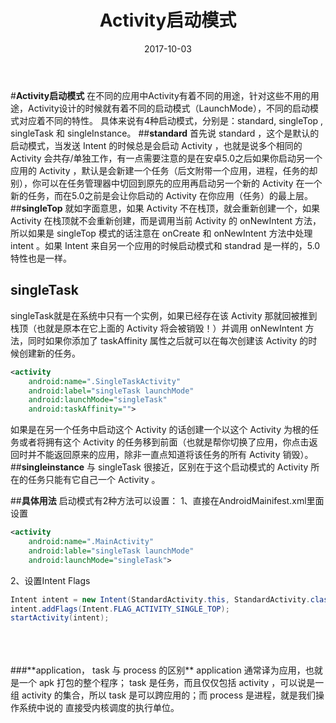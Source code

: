 ﻿---
title: Activity启动模式
date: 2017-10-03
categories: android
tags:
- Activity
---

#**Activity启动模式**
在不同的应用中Activity有着不同的用途，针对这些不用的用途，Activity设计的时候就有着不同的启动模式（LaunchMode），不同的启动模式对应着不同的特性。
具体来说有4种启动模式，分别是：standard, singleTop , singleTask 和 singleInstance。
##**standard**
首先说 standard ，这个是默认的启动模式，当发送 Intent 的时候总是会启动 Activity ，也就是说多个相同的 Activity 会共存/单独工作，有一点需要注意的是在安卓5.0之后如果你启动另一个应用的 Activity ，默认是会新建一个任务（后文附带一个应用，进程，任务的却别），你可以在任务管理器中切回到原先的应用再启动另一个新的 Activity 在一个新的任务，而在5.0之前是会让你启动的 Activity 在你应用（任务）的最上层。
##**singleTop**
就如字面意思，如果 Activity 不在栈顶，就会重新创建一个，如果 Activity 在栈顶就不会重新创建，而是调用当前 Activity 的 onNewIntent 方法，所以如果是 singleTop 模式的话注意在 onCreate 和 onNewIntent 方法中处理 intent 。如果 Intent 来自另一个应用的时候启动模式和 standrad 是一样的，5.0特性也是一样。
## **singleTask**
singleTask就是在系统中只有一个实例，如果已经存在该 Activity 那就回被推到栈顶（也就是原本在它上面的 Activity 将会被销毁！）并调用 onNewIntent 方法，同时如果你添加了 taskAffinity 属性之后就可以在每次创建该 Activity 的时候创建新的任务。
```xml
<activity
    android:name=".SingleTaskActivity" 
    android:label="singleTask launchMode" 
    android:launchMode="singleTask"
    android:taskAffinity="">
```
如果是在另一个任务中启动这个 Activity 的话创建一个以这个 Activity 为根的任务或者将拥有这个 Activity 的任务移到前面（也就是帮你切换了应用，你点击返回时并不能返回原来的应用，除非一直点知道将该任务的所有 Activity 销毁）。
##**singleinstance**
与 singleTask 很接近，区别在于这个启动模式的 Activity 所在的任务只能有它自己一个 Activity 。

##**具体用法**
启动模式有2种方法可以设置：
1、直接在AndroidMainifest.xml里面设置
```xml
<activity
    android:name=".MainActivity"
    android:lable="singleTask launchMode"
    android:launchMode="singleTask">
```
2、设置Intent Flags
```java
Intent intent = new Intent(StandardActivity.this, StandardActivity.class);
intent.addFlags(Intent.FLAG_ACTIVITY_SINGLE_TOP);
startActivity(intent);
```
<br>
<br>
<br>
###**application， task 与 process 的区别**
application 通常译为应用，也就是一个 apk 打包的整个程序； task 是任务，而且仅仅包括 activity ，可以说是一组 activity 的集合，所以 task 是可以跨应用的；而 process 是进程，就是我们操作系统中说的 直接受内核调度的执行单位。